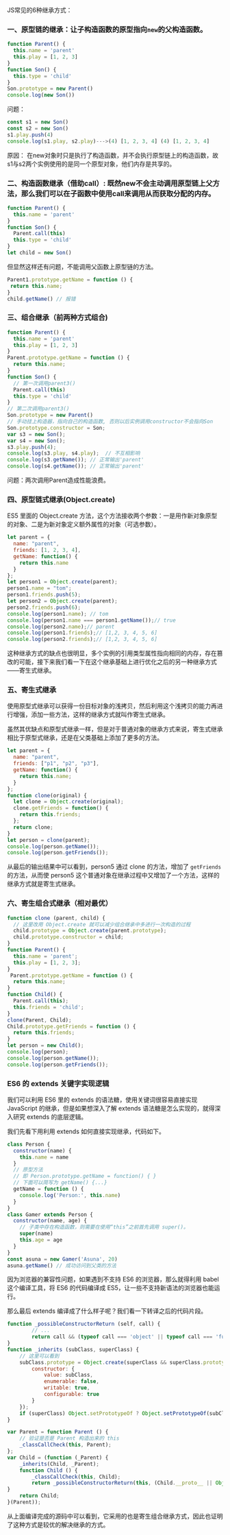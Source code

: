 JS常见的6种继承方式：

### 一、原型链的继承：让子构造函数的原型指向`new`的父构造函数。

```js
function Parent() {
  this.name = 'parent'
  this.play = [1, 2, 3]
}
function Son() {
  this.type = 'child'
}
Son.prototype = new Parent()
console.log(new Son())
```

问题：

```js
const s1 = new Son()
const s2 = new Son()
s1.play.push(4)
console.log(s1.play, s2.play)--->(4) [1, 2, 3, 4] (4) [1, 2, 3, 4]
```

原因： 在new对象时只是执行了构造函数，并不会执行原型链上的构造函数，故s1与s2两个实例使用的是同一个原型对象，他们内存是共享的。

### 二、构造函数继承（借助call）: 既然new不会主动调用原型链上父方法，那么我们可以在子函数中使用call来调用从而获取分配的内存。

```js
function Parent() {
  this.name = 'parent'
}
function Son() {
  Parent.call(this)
  this.type = 'child'
}
let child = new Son()
```

但显然这样还有问题，不能调用父函数上原型链的方法。

```js
Parent1.prototype.getName = function () {
 return this.name;
}
child.getName() // 报错
```

### 三、组合继承（前两种方式组合)

```js
function Parent() {
  this.name = 'parent'
  this.play = [1, 2, 3]
}
Parent.prototype.getName = function () {
  return this.name;
}
function Son() {
  // 第一次调用parent3()
  Parent.call(this)
  this.type = 'child'
}
// 第二次调用parent3()
Son.prototype = new Parent()
// 手动挂上构造器，指向自己的构造函数, 否则以后实例调用constructor不会指向Son
Son.prototype.constructor = Son;
var s3 = new Son();
var s4 = new Son();
s3.play.push(4);
console.log(s3.play, s4.play);  // 不互相影响
console.log(s3.getName()); // 正常输出'parent'
console.log(s4.getName()); // 正常输出'parent'
```

问题：两次调用Parent造成性能浪费。

### 四、原型链式继承(Object.create)

ES5 里面的 Object.create 方法，这个方法接收两个参数：一是用作新对象原型的对象、二是为新对象定义额外属性的对象（可选参数）。

```js
let parent = {
  name: "parent",
  friends: [1, 2, 3, 4],
  getName: function() {
    return this.name
  }
};
let person1 = Object.create(parent);
person1.name = "tom";
person1.friends.push(5);
let person2 = Object.create(parent);
person2.friends.push(6);
console.log(person1.name); // tom
console.log(person1.name === person1.getName());// true
console.log(person2.name);// parent
console.log(person1.friends);// [1,2, 3, 4, 5, 6]
console.log(person2.friends);// [1,2, 3, 4, 5, 6]
```

 这种继承方式的缺点也很明显，多个实例的引用类型属性指向相同的内存，存在篡改的可能，接下来我们看一下在这个继承基础上进行优化之后的另一种继承方式——寄生式继承。 

### 五、寄生式继承

使用原型式继承可以获得一份目标对象的浅拷贝，然后利用这个浅拷贝的能力再进行增强，添加一些方法，这样的继承方式就叫作寄生式继承。

虽然其优缺点和原型式继承一样，但是对于普通对象的继承方式来说，寄生式继承相比于原型式继承，还是在父类基础上添加了更多的方法。

````js
let parent = {
  name: "parent",
  friends: ["p1", "p2", "p3"],
  getName: function() {
    return this.name;
  }
};
function clone(original) {
  let clone = Object.create(original);
  clone.getFriends = function() {
    return this.friends;
  };
  return clone;
}
let person = clone(parent);
console.log(person.getName());
console.log(person.getFriends());
````

 从最后的输出结果中可以看到，person5 通过 clone 的方法，增加了 `getFriends` 的方法，从而使 person5 这个普通对象在继承过程中又增加了一个方法，这样的继承方式就是寄生式继承。 

### 六、寄生组合式继承（相对最优）

```js
function clone (parent, child) {
  // 这里改用 Object.create 就可以减少组合继承中多进行一次构造的过程
  child.prototype = Object.create(parent.prototype);
  child.prototype.constructor = child;
}
function Parent() {
  this.name = 'parent';
  this.play = [1, 2, 3];
}
 Parent.prototype.getName = function () {
  return this.name;
}
function Child() {
  Parent.call(this);
  this.friends = 'child';
}
clone(Parent, Child);
Child.prototype.getFriends = function () {
  return this.friends;
}
let person = new Child();
console.log(person);
console.log(person.getName());
console.log(person.getFriends());
```

### ES6 的 extends 关键字实现逻辑

我们可以利用 ES6 里的 extends 的语法糖，使用关键词很容易直接实现 JavaScript 的继承，但是如果想深入了解 extends 语法糖是怎么实现的，就得深入研究 extends 的底层逻辑。

我们先看下用利用 extends 如何直接实现继承，代码如下。

```js
class Person {
  constructor(name) {
    this.name = name
  }
  // 原型方法
  // 即 Person.prototype.getName = function() { }
  // 下面可以简写为 getName() {...}
  getName = function () {
    console.log('Person:', this.name)
  }
}
class Gamer extends Person {
  constructor(name, age) {
    // 子类中存在构造函数，则需要在使用“this”之前首先调用 super()。
    super(name)
    this.age = age
  }
}
const asuna = new Gamer('Asuna', 20)
asuna.getName() // 成功访问到父类的方法
```

因为浏览器的兼容性问题，如果遇到不支持 ES6 的浏览器，那么就得利用 babel 这个编译工具，将 ES6 的代码编译成 ES5，让一些不支持新语法的浏览器也能运行。

那么最后 extends 编译成了什么样子呢？我们看一下转译之后的代码片段。

```js
function _possibleConstructorReturn (self, call) { 
		// ...
		return call && (typeof call === 'object' || typeof call === 'function') ? call : self; 
}
function _inherits (subClass, superClass) { 
    // 这里可以看到
	subClass.prototype = Object.create(superClass && superClass.prototype, { 
		constructor: { 
			value: subClass, 
			enumerable: false, 
			writable: true, 
			configurable: true 
		} 
	}); 
	if (superClass) Object.setPrototypeOf ? Object.setPrototypeOf(subClass, superClass) : subClass.__proto__ = superClass; 
}

var Parent = function Parent () {
	// 验证是否是 Parent 构造出来的 this
	_classCallCheck(this, Parent);
};
var Child = (function (_Parent) {
	_inherits(Child, _Parent);
	function Child () {
		_classCallCheck(this, Child);
		return _possibleConstructorReturn(this, (Child.__proto__ || Object.getPrototypeOf(Child)).apply(this, arguments));
}
	return Child;
}(Parent));
```

从上面编译完成的源码中可以看到，它采用的也是寄生组合继承方式，因此也证明了这种方式是较优的解决继承的方式。

